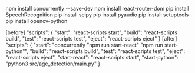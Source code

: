 <!---------- install list ------------>
npm install concurrently --save-dev
npm install react-router-dom
pip install SpeechRecognition
pip install scipy
pip install pyaudio
pip install setuptools
pip install opencv-python

<!-- package.json 파일의 "scripts"수정 -->  
[before]
"scripts": {
    "start": "react-scripts start",
    "build": "react-scripts build",
    "test": "react-scripts test",
    "eject": "react-scripts eject"
}
[after]
"scripts": {
    "start": "concurrently \"npm run start-react\" \"npm run start-python\"",
    "build": "react-scripts build",
    "test": "react-scripts test",
    "eject": "react-scripts eject",
    "start-react": "react-scripts start",
    "start-python": "python3 src/age_detection/main.py"
    <!-- python3를 사용하고 있다면 '... "python3 src/..." -->
  }
